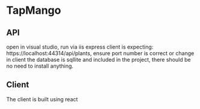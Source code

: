 # TapMango

## API
open in visual studio, run via iis express
client is expecting: https://localhost:44314/api/plants, ensure port number is correct or change in client
the database is sqllite and included in the project, there should be no need to install anything.

## Client
The client is built using react 
